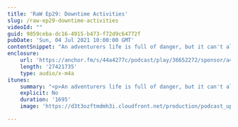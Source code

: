 ```yaml
---
title: 'RaW Ep29: Downtime Activities'
slug: /raw-ep29-downtime-activities
videoId: ""
guid: 9859ceba-dc16-4915-b473-f72d9c64772f
pubDate: 'Sun, 04 Jul 2021 10:00:00 GMT'
contentSnippet: "An adventurers life is full of danger, but it can't all be sword swishing and monster mauling, Sometimes you need a break. But what to do? Well we have some info to help you make the most of you R&R!\nSupport us at:\nhttps://www.patreon.com/RulesAsWritten\nhttps://anchor.fm/rules-as-written\nContact us at:\nToby@rulesaswrittenshow.com\nCheck us out at:\nhttps://rulesaswrittenshow.com/\nhttps://www.youtube.com/channel/UCpqh72Jl2K09HvKBiqMixAA\nhttps://anchor.fm/app\n\n--- \n\nSend in a voice message: https://anchor.fm/rules-as-written/message\nSupport this podcast: https://anchor.fm/rules-as-written/support"
enclosure:
    url: 'https://anchor.fm/s/44a4277c/podcast/play/36652272/sponsor/a4d2m75/https%3A%2F%2Fd3ctxlq1ktw2nl.cloudfront.net%2Fstaging%2F2021-07-04%2Fd18ff9d3a97333899036d2f017c5dca1.m4a'
    length: '27421735'
    type: audio/x-m4a
itunes:
    summary: "<p>An adventurers life is full of danger, but it can't all be sword swishing and monster mauling, Sometimes you need a break. But what to do? Well we have some info to help you make the most of you R&amp;R!</p>\n<p>Support us at:</p>\n<p>https://www.patreon.com/RulesAsWritten</p>\n<p>https://anchor.fm/rules-as-written</p>\n<p>Contact us at:</p>\n<p>Toby@rulesaswrittenshow.com</p>\n<p>Check us out at:</p>\n<p>https://rulesaswrittenshow.com/</p>\n<p>https://www.youtube.com/channel/UCpqh72Jl2K09HvKBiqMixAA</p>\n\n--- \n\nThis episode is sponsored by \n· Anchor: The easiest way to make a podcast.  <a href=\"https://anchor.fm/app\">https://anchor.fm/app</a>\n\n--- \n\nSend in a voice message: https://anchor.fm/rules-as-written/message\nSupport this podcast: <a href=\"https://anchor.fm/rules-as-written/support\" rel=\"payment\">https://anchor.fm/rules-as-written/support</a>"
    explicit: No
    duration: '1695'
    image: 'https://d3t3ozftmdmh3i.cloudfront.net/production/podcast_uploaded_nologo/11416087/11416087-1608268890882-d52edffa36ed2.jpg'

---
```

